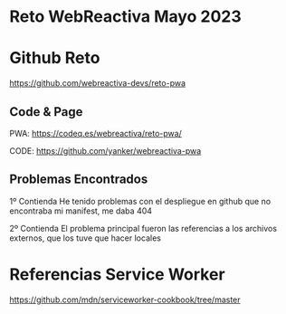 # Reto WebReactiva Mayo 2023

# Github Reto

https://github.com/webreactiva-devs/reto-pwa

## Code & Page

PWA: https://codeq.es/webreactiva/reto-pwa/

CODE: https://github.com/yanker/webreactiva-pwa

## Problemas Encontrados

1º Contienda He tenido problemas con el despliegue en github que no encontraba mi manifest, me daba 404

2º Contienda El problema principal fueron las referencias a los archivos externos, que los tuve que hacer locales

# Referencias Service Worker

https://github.com/mdn/serviceworker-cookbook/tree/master
